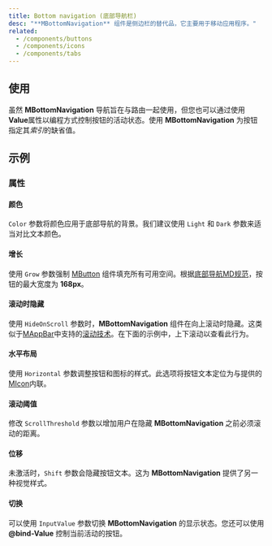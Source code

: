 ```yaml
---
title: Bottom navigation (底部导航栏)
desc: "**MBottomNavigation** 组件是侧边栏的替代品，它主要用于移动应用程序。"
related:
  - /components/buttons
  - /components/icons
  - /components/tabs
---
```


## 使用

虽然 **MBottomNavigation** 导航旨在与路由一起使用，但您也可以通过使用**Value**属性以编程方式控制按钮的活动状态。使用 **MBottomNavigation** 为按钮指定其*索引*的缺省值。

<bottom-navigation-usage></bottom-navigation-usage>

## 示例

### 属性

#### 颜色

`Color` 参数将颜色应用于底部导航的背景。我们建议使用 `Light` 和 `Dark` 参数来适当对比文本颜色。

<masa-example file="Examples.components.bottom_navigation.Color"></masa-example>

#### 增长

使用 `Grow` 参数强制 [MButton](/blazor/components/buttons) 组件填充所有可用空间。根据[底部导航MD规范](https://material.io/components/bottom-navigation#specs)，按钮的最大宽度为 **168px**。

<masa-example file="Examples.components.bottom_navigation.Grow"></masa-example>

#### 滚动时隐藏

使用 `HideOnScroll` 参数时，**MBottomNavigation** 组件在向上滚动时隐藏。这类似于[MAppBar](/blazor/components/app-bars)中支持的[滚动技术](https://material.io/archive/guidelines/patterns/scrolling-techniques.html)。在下面的示例中，上下滚动以查看此行为。

<masa-example file="Examples.components.bottom_navigation.HideOnScroll"></masa-example>

#### 水平布局

使用 `Horizontal` 参数调整按钮和图标的样式。此选项将按钮文本定位为与提供的[MIcon](/blazor/components/icons)内联。

<masa-example file="Examples.components.bottom_navigation.Horizontal"></masa-example>

#### 滚动阈值

修改 `ScrollThreshold` 参数以增加用户在隐藏 **MBottomNavigation** 之前必须滚动的距离。

<masa-example file="Examples.components.bottom_navigation.ScrollThreshold"></masa-example>

#### 位移

未激活时，`Shift` 参数会隐藏按钮文本。这为 **MBottomNavigation** 提供了另一种视觉样式。

<masa-example file="Examples.components.bottom_navigation.Shift"></masa-example>

#### 切换

可以使用 `InputValue` 参数切换 **MBottomNavigation** 的显示状态。您还可以使用 **@bind-Value** 控制当前活动的按钮。

<masa-example file="Examples.components.bottom_navigation.Toggle"></masa-example>
